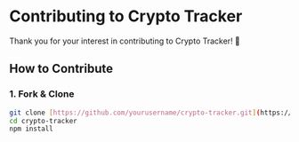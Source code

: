 # Contributing to Crypto Tracker

Thank you for your interest in contributing to Crypto Tracker! 🚀

## How to Contribute

### 1. Fork & Clone
```bash
git clone [https://github.com/yourusername/crypto-tracker.git](https://github.com/yourusername/crypto-tracker.git)
cd crypto-tracker
npm install